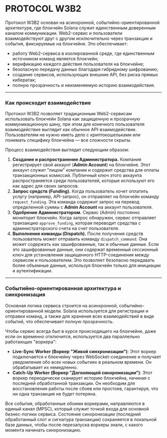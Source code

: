 # PROTOCOL W3B2

Протокол W3B2 основан на асинхронной, событийно-ориентированной архитектуре, где блокчейн Solana служит единственным доверенным каналом коммуникации. Web2-сервис и пользователи взаимодействуют друг с другом исключительно через транзакции и события, фиксируемые на блокчейне. Это обеспечивает:
* работу Web2-сервиса в изолированной среде, где единственным источником команд является блокчейн;
* верификацию каждого действия пользователя на блокчейне;
* безопасную передачу данных благодаря гибридному шифрованию;
* создание сервисов, использующих внешние API, без риска прямых кибератак;
* полную прозрачность и неизменяемую историю взаимодействия.

---

### Как происходит взаимодействие

Протокол W3B2 позволяет традиционным Web2-сервисам использовать блокчейн Solana как защищенную и прозрачную коммуникационную шину, при этом для конечного пользователя взаимодействие выглядит как обычное API-взаимодействие. Пользователям не нужно иметь дело с криптокошельками или понимать специфику блокчейна — все сложности скрыты.

Процесс взаимодействия выглядит следующим образом:
1.  **Создание и распространение Администратора.** Компания регистрирует свой аккаунт (**Admin Account**) на блокчейне. Этот аккаунт служит "лицом" компании и содержит средства для оплаты транзакционных комиссий. Публичный ключ этого аккаунта распространяется среди пользователей, которые используют его как адрес для своих запросов.
2.  **Запрос средств (Funding).** Когда пользователь хочет оплатить услугу (например, API-запрос), он отправляет на блокчейн команду `request_funding`. Эта команда содержит запрос на перевод определенной суммы с **Admin Account** на аккаунт пользователя.
3.  **Одобрение Администратором.** Сервис (Admin) постоянно мониторит блокчейн. Когда запрос обнаружен, сервис отправляет транзакцию `approve_funding`, которая переводит средства с администраторского счета на счет пользователя.
4.  **Выполнение команды (Dispatch).** После получения средств пользователь может отправить команду `dispatch_command`. Она может содержать как зашифрованные, так и обычные данные. Если это зашифрованные данные, они содержат временный сессионный ключ для установления защищенного HTTP-соединения между сервисом и пользователем. Это позволяет безопасно передавать более объемные данные, используя блокчейн только для инициации и аутентификации.

---

### Событийно-ориентированная архитектура и синхронизация

Основная логика сервиса строится на асинхронной, событийно-ориентированной модели. Solana используется для регистрации и отправки команд, а также для хранения всех взаимодействий в виде событий, что обеспечивает полную прозрачность.

Чтобы сервис всегда был в курсе происходящего на блокчейне, даже если он временно отключится, используется два параллельно работающих "воркера":

* **Live-Sync Worker (Воркер "Живой синхронизации")**: Этот воркер подключается к блокчейну через WebSocket-соединение и получает уведомления обо всех новых событиях в реальном времени. Он обрабатывает их немедленно.
* **Catch-Up Worker (Воркер "Догоняющей синхронизации")**: Этот воркер периодически сканирует историю блокчейна, начиная с последней обработанной транзакции. Он необходим для восстановления работы после сбоев или простоев, гарантируя, что ни одна транзакция не будет потеряна.

Все события, обработанные обоими воркерами, направляются в единый канал (MPSC), который служит точкой входа для основной бизнес-логики сервиса. Состояние синхронизации (последний обработанный слот и сигнатура транзакции) сохраняется в локальной базе данных, чтобы после перезапуска воркеры знали, с какого момента начинать синхронизацию.